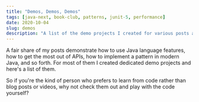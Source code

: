 ```yaml
---
title: "Demos, Demos, Demos"
tags: [java-next, book-club, patterns, junit-5, performance]
date: 2020-10-04
slug: demos
description: "A list of the demo projects I created for various posts and videos - they include the snippets shown therein and then some. Now they wait for you to try them out."
---
```


A fair share of my posts demonstrate how to use Java language features, how to get the most out of APIs, how to implement a pattern in modern Java, and so forth.
For most of them I created dedicated demo projects and here's a list of them.

So if you're the kind of person who prefers to learn from code rather than blog posts or videos, why not check them out and play with the code yourself?
